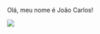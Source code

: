 Olá, meu nome é João Carlos!

<div>
  <img src="https://cdn.jsdelivr.net/gh/devicons/devicon@latest/icons/csharp/csharp-original.svg" />
</div>
